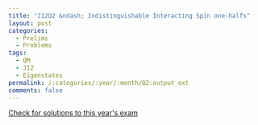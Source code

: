 ```yaml
---
title: "J12Q2 &ndash; Indistinguishable Interacting Spin one-halfs"
layout: post
categories:
  - Prelims
  - Problems
tags:
  - QM
  - J12
  - Eigenstates
permalink: /:categories/:year/:month/Q2:output_ext
comments: false
---
```

<object data="2012J2Q.pdf" type="application/pdf" width="100%" height="500"></object>
<div class="message"><a href='https://princetonprelim.com/prelim/28/'>Check for solutions to this year's exam</a></div>